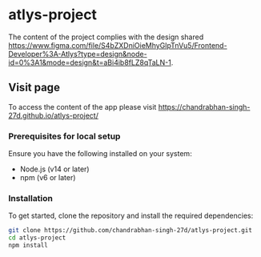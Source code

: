 # atlys-project

The content of the project complies with the design shared https://www.figma.com/file/S4bZXDniOieMhyGIpTnVu5/Frontend-Developer%3A-Atlys?type=design&node-id=0%3A1&mode=design&t=aBi4ib8fLZ8qTaLN-1.

## Visit page

To access the content of the app please visit https://chandrabhan-singh-27d.github.io/atlys-project/

### Prerequisites for local setup

Ensure you have the following installed on your system:

- Node.js (v14 or later)
- npm (v6 or later)

### Installation

To get started, clone the repository and install the required dependencies:

```bash
git clone https://github.com/chandrabhan-singh-27d/atlys-project.git
cd atlys-project
npm install
